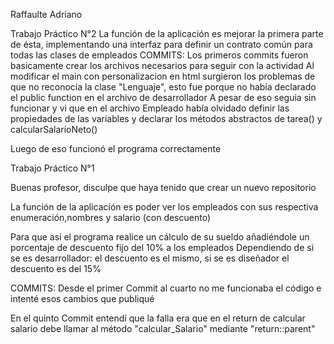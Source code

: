 Raffaulte Adriano

Trabajo Práctico N°2
La función de la aplicación es mejorar la primera parte de ésta, implementando una interfaz para definir un contrato común para todas las clases de empleados
COMMITS:
Los primeros commits fueron basicamente crear los archivos necesarios para seguir con la actividad
Al modificar el main con personalizacion en html surgieron los problemas de que no reconocía la clase "Lenguaje", esto fue porque no había declarado el public function en el archivo de desarrollador
A pesar de eso seguia sin funcionar y vi que en el archivo Empleado había olvidado definir las propiedades de las variables
y declarar los métodos abstractos de tarea() y calcularSalarioNeto()

Luego de eso funcionó el programa correctamente

Trabajo Práctico N°1

Buenas profesor, disculpe que haya tenido que crear un nuevo repositorio

La función de la aplicación es poder ver los empleados con sus respectiva enumeración,nombres y salario (con descuento)

Para que así el programa realice un cálculo de su sueldo añadiéndole un porcentaje de descuento fijo del 10% a los empleados
Dependiendo de si se es desarrollador: el descuento es el mismo, si se es diseñador el descuento es del 15%

COMMITS:
Desde el primer Commit al cuarto no me funcionaba el código e intenté esos cambios que publiqué

En el quinto Commit entendí que la falla era que en el return de calcular salario debe llamar al método "calcular_Salario" mediante "return::parent"
